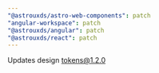 ```yaml
---
"@astrouxds/astro-web-components": patch
"angular-workspace": patch
"@astrouxds/angular": patch
"@astrouxds/react": patch
---
```


Updates design tokens@1.2.0
